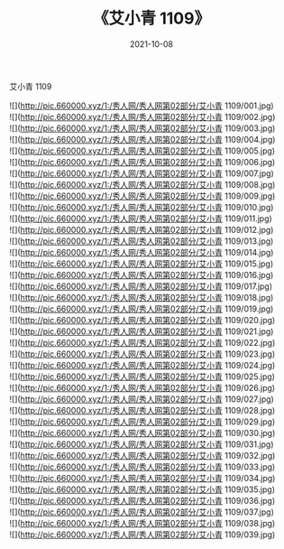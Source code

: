 ﻿---
layout: post
title:  《艾小青 1109》
date:   2021-10-08
img: http://pic.660000.xyz/1:/秀人网/秀人网第02部分/艾小青 1109/000.jpg
categories: [美女, 清纯, 唯美]
---

艾小青 1109

  ![](http://pic.660000.xyz/1:/秀人网/秀人网第02部分/艾小青 1109/001.jpg) <br> ![](http://pic.660000.xyz/1:/秀人网/秀人网第02部分/艾小青 1109/002.jpg) <br> ![](http://pic.660000.xyz/1:/秀人网/秀人网第02部分/艾小青 1109/003.jpg) <br> ![](http://pic.660000.xyz/1:/秀人网/秀人网第02部分/艾小青 1109/004.jpg) <br> ![](http://pic.660000.xyz/1:/秀人网/秀人网第02部分/艾小青 1109/005.jpg) <br> ![](http://pic.660000.xyz/1:/秀人网/秀人网第02部分/艾小青 1109/006.jpg) <br> ![](http://pic.660000.xyz/1:/秀人网/秀人网第02部分/艾小青 1109/007.jpg) <br> ![](http://pic.660000.xyz/1:/秀人网/秀人网第02部分/艾小青 1109/008.jpg) <br> ![](http://pic.660000.xyz/1:/秀人网/秀人网第02部分/艾小青 1109/009.jpg) <br> ![](http://pic.660000.xyz/1:/秀人网/秀人网第02部分/艾小青 1109/010.jpg) <br> ![](http://pic.660000.xyz/1:/秀人网/秀人网第02部分/艾小青 1109/011.jpg) <br> ![](http://pic.660000.xyz/1:/秀人网/秀人网第02部分/艾小青 1109/012.jpg) <br> ![](http://pic.660000.xyz/1:/秀人网/秀人网第02部分/艾小青 1109/013.jpg) <br> ![](http://pic.660000.xyz/1:/秀人网/秀人网第02部分/艾小青 1109/014.jpg) <br> ![](http://pic.660000.xyz/1:/秀人网/秀人网第02部分/艾小青 1109/015.jpg) <br> ![](http://pic.660000.xyz/1:/秀人网/秀人网第02部分/艾小青 1109/016.jpg) <br> ![](http://pic.660000.xyz/1:/秀人网/秀人网第02部分/艾小青 1109/017.jpg) <br> ![](http://pic.660000.xyz/1:/秀人网/秀人网第02部分/艾小青 1109/018.jpg) <br> ![](http://pic.660000.xyz/1:/秀人网/秀人网第02部分/艾小青 1109/019.jpg) <br> ![](http://pic.660000.xyz/1:/秀人网/秀人网第02部分/艾小青 1109/020.jpg) <br> ![](http://pic.660000.xyz/1:/秀人网/秀人网第02部分/艾小青 1109/021.jpg) <br> ![](http://pic.660000.xyz/1:/秀人网/秀人网第02部分/艾小青 1109/022.jpg) <br> ![](http://pic.660000.xyz/1:/秀人网/秀人网第02部分/艾小青 1109/023.jpg) <br> ![](http://pic.660000.xyz/1:/秀人网/秀人网第02部分/艾小青 1109/024.jpg) <br> ![](http://pic.660000.xyz/1:/秀人网/秀人网第02部分/艾小青 1109/025.jpg) <br> ![](http://pic.660000.xyz/1:/秀人网/秀人网第02部分/艾小青 1109/026.jpg) <br> ![](http://pic.660000.xyz/1:/秀人网/秀人网第02部分/艾小青 1109/027.jpg) <br> ![](http://pic.660000.xyz/1:/秀人网/秀人网第02部分/艾小青 1109/028.jpg) <br> ![](http://pic.660000.xyz/1:/秀人网/秀人网第02部分/艾小青 1109/029.jpg) <br> ![](http://pic.660000.xyz/1:/秀人网/秀人网第02部分/艾小青 1109/030.jpg) <br> ![](http://pic.660000.xyz/1:/秀人网/秀人网第02部分/艾小青 1109/031.jpg) <br> ![](http://pic.660000.xyz/1:/秀人网/秀人网第02部分/艾小青 1109/032.jpg) <br> ![](http://pic.660000.xyz/1:/秀人网/秀人网第02部分/艾小青 1109/033.jpg) <br> ![](http://pic.660000.xyz/1:/秀人网/秀人网第02部分/艾小青 1109/034.jpg) <br> ![](http://pic.660000.xyz/1:/秀人网/秀人网第02部分/艾小青 1109/035.jpg) <br> ![](http://pic.660000.xyz/1:/秀人网/秀人网第02部分/艾小青 1109/036.jpg) <br> ![](http://pic.660000.xyz/1:/秀人网/秀人网第02部分/艾小青 1109/037.jpg) <br> ![](http://pic.660000.xyz/1:/秀人网/秀人网第02部分/艾小青 1109/038.jpg) <br> ![](http://pic.660000.xyz/1:/秀人网/秀人网第02部分/艾小青 1109/039.jpg) <br>